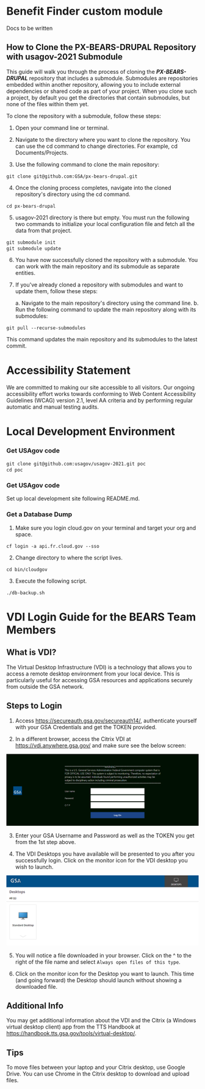 # Benefit Finder custom module

Docs to be written

## How to Clone the PX-BEARS-DRUPAL Repository with usagov-2021 Submodule

This guide will walk you through the process of cloning the **_PX-BEARS-DRUPAL_** repository that includes a submodule. Submodules are repositories embedded within another repository, allowing you to include external dependencies or shared code as part of your project. When you clone such a project, by default you get the directories that contain submodules, but none of the files within them yet.

To clone the repository with a submodule, follow these steps:

1. Open your command line or terminal.

2. Navigate to the directory where you want to clone the repository. You can use the cd command to change directories. For example, cd Documents/Projects.

3. Use the following command to clone the main repository:

```
git clone git@github.com:GSA/px-bears-drupal.git
```

4. Once the cloning process completes, navigate into the cloned repository's directory using the cd command.

```
cd px-bears-drupal
```

5. usagov-2021 directory is there but empty. You must run the following two commands to initialize your local configuration file and fetch all the data from that project.

```
git submodule init
git submodule update
```

6. You have now successfully cloned the repository with a submodule. You can work with the main repository and its submodule as separate entities.

7. If you've already cloned a repository with submodules and want to update them, follow these steps:

   a. Navigate to the main repository's directory using the command line.
   b. Run the following command to update the main repository along with its submodules:

```
git pull --recurse-submodules
```

This command updates the main repository and its submodules to the latest commit.

# Accessibility Statement

We are committed to making our site accessible to all visitors. Our ongoing accessibility effort works towards conforming to Web Content Accessibility Guidelines (WCAG) version 2.1, level AA criteria and by performing regular automatic and manual testing audits.

# Local Development Environment

### Get USAgov code

```
git clone git@github.com:usagov/usagov-2021.git poc
cd poc
```

### Get USAgov code

Set up local development site following README.md.

### Get a Database Dump

1. Make sure you login cloud.gov on your terminal and target your org and space.

```
cf login -a api.fr.cloud.gov --sso
```

2. Change directory to where the script lives.

```
cd bin/cloudgov
```

3. Execute the following script.

```
./db-backup.sh
```

# VDI Login Guide for the BEARS Team Members

## What is VDI?

The Virtual Desktop Infrastructure (VDI) is a technology that allows you to access a remote desktop environment from your local device. This is particularly useful for accessing GSA resources and applications securely from outside the GSA network.

## Steps to Login

1. Access https://secureauth.gsa.gov/secureauth14/, authenticate yourself with your GSA Credentials and get the TOKEN provided.

2. In a different browser, access the Citrix VDI at https://vdi.anywhere.gsa.gov/ and make sure see the below screen:

![Here is the VDI Login Page you'll see](image.png)

3. Enter your GSA Username and Password as well as the TOKEN you get from the 1st step above.

4. The VDI Desktops you have available will be presented to you after you successfully login. Click on the monitor icon for the VDI desktop you wish to launch.

![VDI Desktop](image-1.png)

5. You will notice a file downloaded in your browser. Click on the ^ to the right of the file name and select `Always open files of this type`.

6. Click on the monitor icon for the Desktop you want to launch. This time (and going forward) the Desktop should launch without showing a downloaded file.

## Additional Info

You may get additional information about the VDI and the Citrix (a Windows virtual desktop client) app from the TTS Handbook at https://handbook.tts.gsa.gov/tools/virtual-desktop/.

## Tips

To move files between your laptop and your Citrix desktop, use Google Drive. You can use Chrome in the Citrix desktop to download and upload files.
